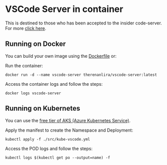 # VSCode Server in container

This is destined to those who has been accepted to the insider code-server.
For more [click here](https://code.visualstudio.com/docs/remote/vscode-server).

## Running on Docker

You can build your own image using the [Dockerfile](https://github.com/therenanlira/vscode-server/blob/main/Dockerfile) or:

Run the container:

    docker run -d --name vscode-server therenanlira/vscode-server:latest

Access the container logs and follow the steps:

    docker logs vscode-server

## Running on Kubernetes

You can use the [free tier of AKS (Azure Kubernetes Service)](https://learn.microsoft.com/en-us/azure/aks/free-standard-pricing-tiers).

Apply the manifest to create the Namespace and Deployment:

    kubectl apply -f ./src/kube-vscode.yml

Access the POD logs and follow the steps:

    kubectl logs $(kubectl get po --output=name) -f

